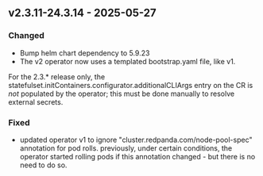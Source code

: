 ## v2.3.11-24.3.14 - 2025-05-27
### Changed
* Bump helm chart dependency to 5.9.23
* The v2 operator now uses a templated bootstrap.yaml file, like v1.

For the 2.3.* release only, the statefulset.initContainers.configurator.additionalCLIArgs entry on the CR is *not* populated by the operator; this must be done manually to resolve external secrets.
### Fixed
* updated operator v1 to ignore "cluster.redpanda.com/node-pool-spec" annotation for pod rolls. previously, under certain conditions, the operator started rolling pods if this annotation changed - but there is no need to do so.

